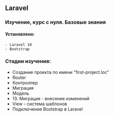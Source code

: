 ## Laravel

### Изучение, курс с нуля. Базовые знания

#### Установлено:
    - Laravel 10
    - Bootstrap

### Стадии изучения:
<ul>
    <li>Создание проекта по имени "first-project.loc"</li>
    <li>Router</li>
    <li>Контроллер</li>
    <li>Миграция</li>
    <li>Модель</li>
    <li>13. Миграция - внесение изменений</li>
    <li>View - система шаблонов</li>
    <li>Подключение Bootstrap в Laravel</li>
</ul>
